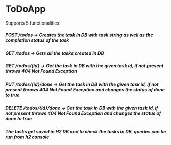 # ToDoApp

Supports 5 functionalities:
##### POST /todos -> Creates the task in DB with task string as well as the completion status of the task
##### GET /todos -> Gets all the tasks created in DB
##### GET /todos/{id} -> Get the task in DB with the given task id, if not present throws 404 Not Found Exception
##### PUT /todos/{id}/done -> Get the task in DB with the given task id, if not present throws 404 Not Found Exception and changes the status of done to true
##### DELETE /todos/{id}/done -> Get the task in DB with the given task id, if not present throws 404 Not Found Exception and changes the status of done to true

##### The tasks get saved in H2 DB and to check the tasks in DB, queries can be run from h2 console
